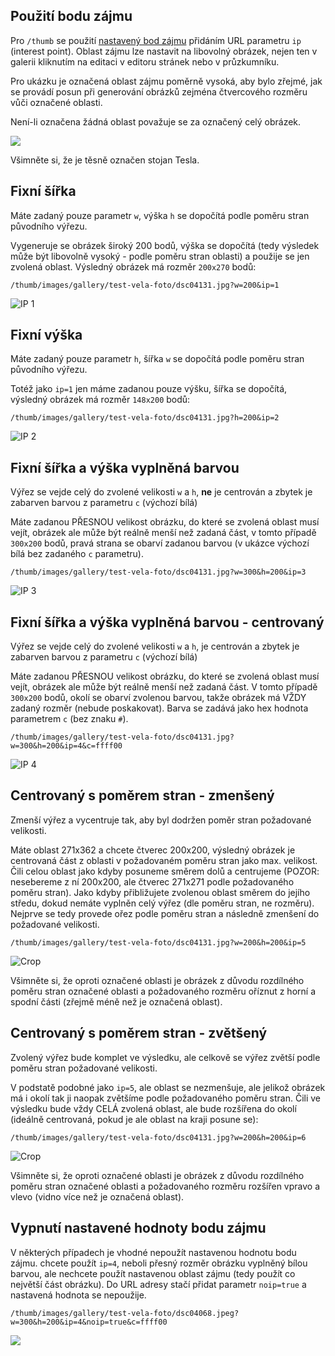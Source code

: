 ## Použití bodu zájmu

Pro `/thumb` se použití [nastavený bod zájmu](../../redactor/apps/gallery/README.md) přidáním URL parametru `ip` (interest point). Oblast zájmu lze nastavit na libovolný obrázek, nejen ten v galerii kliknutím na editaci v editoru stránek nebo v průzkumníku.

Pro ukázku je označená oblast zájmu poměrně vysoká, aby bylo zřejmé, jak se provádí posun při generování obrázků zejména čtvercového rozměru vůči označené oblasti.

Není-li označena žádná oblast považuje se za označený celý obrázek.

![](editor-original-image.png)

Všimněte si, že je těsně označen stojan Tesla.

## Fixní šířka

Máte zadaný pouze parametr `w`, výška `h` se dopočítá podle poměru stran původního výřezu.

Vygeneruje se obrázek široký 200 bodů, výška se dopočítá (tedy výsledek může být libovolně vysoký - podle poměru stran oblasti) a použije se jen zvolená oblast. Výsledný obrázek má rozměr `200x270` bodů:

`/thumb/images/gallery/test-vela-foto/dsc04131.jpg?w=200&ip=1`

![IP 1](ip-1.png)

## Fixní výška

Máte zadaný pouze parametr `h`, šířka `w` se dopočítá podle poměru stran původního výřezu.

Totéž jako `ip=1` jen máme zadanou pouze výšku, šířka se dopočítá, výsledný obrázek má rozměr `148x200` bodů:

`/thumb/images/gallery/test-vela-foto/dsc04131.jpg?h=200&ip=2`

![IP 2](ip-2.png)

## Fixní šířka a výška vyplněná barvou

Výřez se vejde celý do zvolené velikosti `w` a `h`, **ne** je centrován a zbytek je zabarven barvou z parametru `c` (výchozí bílá)

Máte zadanou PŘESNOU velikost obrázku, do které se zvolená oblast musí vejít, obrázek ale může být reálně menší než zadaná část, v tomto případě `300x200` bodů, pravá strana se obarví zadanou barvou (v ukázce výchozí bílá bez zadaného `c` parametru).

`/thumb/images/gallery/test-vela-foto/dsc04131.jpg?w=300&h=200&ip=3`

![IP 3](ip-3.png)

## Fixní šířka a výška vyplněná barvou - centrovaný

Výřez se vejde celý do zvolené velikosti `w` a `h`, je centrován a zbytek je zabarven barvou z parametru `c` (výchozí bílá)

Máte zadanou PŘESNOU velikost obrázku, do které se zvolená oblast musí vejít, obrázek ale může být reálně menší než zadaná část. V tomto případě `300x200` bodů, okolí se obarví zvolenou barvou, takže obrázek má VŽDY zadaný rozměr (nebude poskakovat). Barva se zadává jako hex hodnota parametrem `c` (bez znaku `#`).

`/thumb/images/gallery/test-vela-foto/dsc04131.jpg?w=300&h=200&ip=4&c=ffff00`

![IP 4](ip-4.png)

## Centrovaný s poměrem stran - zmenšený

Zmenší výřez a vycentruje tak, aby byl dodržen poměr stran požadované velikosti.

Máte oblast 271x362 a chcete čtverec 200x200, výsledný obrázek je centrovaná část z oblasti v požadovaném poměru stran jako max. velikost. Čili celou oblast jako kdyby posuneme směrem dolů a centrujeme (POZOR: nesebereme z ní 200x200, ale čtverec 271x271 podle požadovaného poměru stran). Jako kdyby přibližujete zvolenou oblast směrem do jejího středu, dokud nemáte vyplněn celý výřez (dle poměru stran, ne rozměru). Nejprve se tedy provede ořez podle poměru stran a následně zmenšení do požadované velikosti.

`/thumb/images/gallery/test-vela-foto/dsc04131.jpg?w=200&h=200&ip=5`

![Crop](ip-5.png)

Všimněte si, že oproti označené oblasti je obrázek z důvodu rozdílného poměru stran označené oblasti a požadovaného rozměru oříznut z horní a spodní části (zřejmě méně než je označená oblast).

## Centrovaný s poměrem stran - zvětšený

Zvolený výřez bude komplet ve výsledku, ale celkově se výřez zvětší podle poměru stran požadované velikosti.

V podstatě podobné jako `ip=5`, ale oblast se nezmenšuje, ale jelikož obrázek má i okolí tak ji naopak zvětšíme podle požadovaného poměru stran. Čili ve výsledku bude vždy CELÁ zvolená oblast, ale bude rozšířena do okolí (ideálně centrovaná, pokud je ale oblast na kraji posune se):

`/thumb/images/gallery/test-vela-foto/dsc04131.jpg?w=200&h=200&ip=6`

![Crop](ip-6.png)

Všimněte si, že oproti označené oblasti je obrázek z důvodu rozdílného poměru stran označené oblasti a požadovaného rozměru rozšířen vpravo a vlevo (vidno více než je označená oblast).

## Vypnutí nastavené hodnoty bodu zájmu

V některých případech je vhodné nepoužít nastavenou hodnotu bodu zájmu. chcete použít `ip=4`, neboli přesný rozměr obrázku vyplněný bílou barvou, ale nechcete použít nastavenou oblast zájmu (tedy použít co největší část obrázku). Do URL adresy stačí přidat parametr `noip=true` a nastavená hodnota se nepoužije.

`/thumb/images/gallery/test-vela-foto/dsc04068.jpeg?w=300&h=200&ip=4&noip=true&c=ffff00`

![](noip-4.png)
